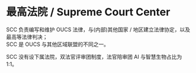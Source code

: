 # 最高法院 / Supreme Court Center

SCC 负责编写和维护 OUCS 法律，与(内部)其他国家 / 地区建立法律协定，以及最高等法律判决；  
SCC 是 OUCS 与其他区域联盟的不同之一。

SCC 没有设下属法院，双法官评审团制度，法官陪审团 AI 与智慧生物占比为 1:1。

